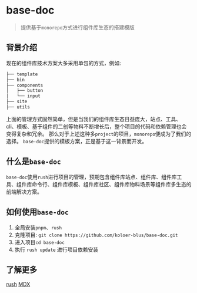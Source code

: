 # base-doc

> 提供基于`monorepo`方式进行组件库生态的搭建模版

## 背景介绍

现在的组件库技术方案大多采用单包的方式，例如:

```bash
├── template
├── bin
├── components
│   ├── button
│   └── input
├── site
├── utils
```
上面的管理方式固然简单，但是当我们的组件库生态日益庞大，站点、工具、cli、模板、基于组件的二创等物料不断增长后，整个项目的代码和依赖管理也会变得复杂和冗余。
那么对于上述这种多`project`的项目，`monorepo`便成为了我们的选择。
`base-doc`提供的模板方案，正是基于这一背景而开发。

## 什么是`base-doc`

`base-doc`使用`rush`进行项目的管理，预期包含组件库站点、组件库、组件库工具、组件库命令行、组件库模板、组件库社区、组件库物料场景等组件库多生态的前端解决方案。

## 如何使用`base-doc`

1. 全局安装`pnpm`、`rush`
2. 克隆项目: `git clone https://github.com/koloer-blus/base-doc.git`
3. 进入项目`cd base-doc`
4. 执行 `rush update` 进行项目依赖安装

## 了解更多

[rush](https://rushjs.io/)
[MDX](https://mdxjs.com/docs/)
